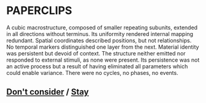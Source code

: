 # PAPERCLIPS

A cubic macrostructure, composed of smaller repeating subunits, extended in all directions without terminus. Its uniformity rendered internal mapping redundant. Spatial coordinates described positions, but not relationships. No temporal markers distinguished one layer from the next. Material identity was persistent but devoid of context. The structure neither emitted nor responded to external stimuli, as none were present. Its persistence was not an active process but a result of having eliminated all parameters which could enable variance. There were no cycles, no phases, no events.

## [Don't consider](page-623f502f463ebae9) / [Stay](page-79b86846ee0c494e)
